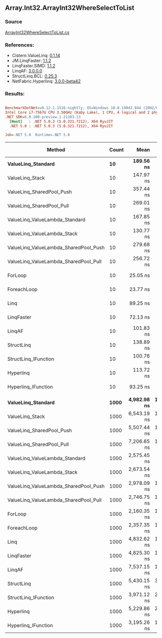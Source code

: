﻿## Array.Int32.ArrayInt32WhereSelectToList

### Source
[ArrayInt32WhereSelectToList.cs](../LinqBenchmarks/Array/Int32/ArrayInt32WhereSelectToList.cs)

### References:
- Cistern.ValueLinq: [0.1.14](https://www.nuget.org/packages/Cistern.ValueLinq/0.1.14)
- JM.LinqFaster: [1.1.2](https://www.nuget.org/packages/JM.LinqFaster/1.1.2)
- LinqFaster.SIMD: [1.1.2](https://www.nuget.org/packages/LinqFaster.SIMD/1.0.3)
- LinqAF: [3.0.0.0](https://www.nuget.org/packages/LinqAF/3.0.0.0)
- StructLinq.BCL: [0.25.3](https://www.nuget.org/packages/StructLinq.BCL/0.25.3)
- NetFabric.Hyperlinq: [3.0.0-beta42](https://www.nuget.org/packages/NetFabric.Hyperlinq/3.0.0-beta42)

### Results:
``` ini

BenchmarkDotNet=v0.12.1.1516-nightly, OS=Windows 10.0.19042.844 (20H2/October2020Update)
Intel Core i7-7567U CPU 3.50GHz (Kaby Lake), 1 CPU, 4 logical and 2 physical cores
.NET SDK=6.0.100-preview.1.21103.13
  [Host]   : .NET 5.0.3 (5.0.321.7212), X64 RyuJIT
  .NET 5.0 : .NET 5.0.3 (5.0.321.7212), X64 RyuJIT

Job=.NET 5.0  Runtime=.NET 5.0  

```
|                                Method | Count |        Mean |     Error |    StdDev | Ratio | RatioSD |  Gen 0 | Gen 1 | Gen 2 | Allocated |
|-------------------------------------- |------ |------------:|----------:|----------:|------:|--------:|-------:|------:|------:|----------:|
|                    **ValueLinq_Standard** |    **10** |   **189.56 ns** |  **0.333 ns** |  **0.278 ns** |  **7.57** |    **0.05** | **0.0305** |     **-** |     **-** |      **64 B** |
|                       ValueLinq_Stack |    10 |   147.97 ns |  0.379 ns |  0.336 ns |  5.91 |    0.04 | 0.0305 |     - |     - |      64 B |
|             ValueLinq_SharedPool_Push |    10 |   357.44 ns |  0.888 ns |  0.741 ns | 14.27 |    0.10 | 0.0305 |     - |     - |      64 B |
|             ValueLinq_SharedPool_Pull |    10 |   269.01 ns |  1.323 ns |  1.237 ns | 10.74 |    0.11 | 0.0305 |     - |     - |      64 B |
|        ValueLinq_ValueLambda_Standard |    10 |   167.85 ns |  0.436 ns |  0.364 ns |  6.70 |    0.04 | 0.0305 |     - |     - |      64 B |
|           ValueLinq_ValueLambda_Stack |    10 |   130.77 ns |  0.373 ns |  0.331 ns |  5.22 |    0.04 | 0.0305 |     - |     - |      64 B |
| ValueLinq_ValueLambda_SharedPool_Push |    10 |   279.68 ns |  1.301 ns |  1.217 ns | 11.15 |    0.09 | 0.0305 |     - |     - |      64 B |
| ValueLinq_ValueLambda_SharedPool_Pull |    10 |   256.72 ns |  0.696 ns |  0.651 ns | 10.25 |    0.07 | 0.0305 |     - |     - |      64 B |
|                               ForLoop |    10 |    25.05 ns |  0.180 ns |  0.150 ns |  1.00 |    0.00 | 0.0344 |     - |     - |      72 B |
|                           ForeachLoop |    10 |    23.77 ns |  0.041 ns |  0.037 ns |  0.95 |    0.01 | 0.0344 |     - |     - |      72 B |
|                                  Linq |    10 |    89.25 ns |  0.298 ns |  0.264 ns |  3.56 |    0.02 | 0.0840 |     - |     - |     176 B |
|                            LinqFaster |    10 |    72.13 ns |  0.232 ns |  0.193 ns |  2.88 |    0.02 | 0.0764 |     - |     - |     160 B |
|                                LinqAF |    10 |   101.83 ns |  0.317 ns |  0.281 ns |  4.06 |    0.03 | 0.0343 |     - |     - |      72 B |
|                            StructLinq |    10 |   138.89 ns |  0.635 ns |  0.594 ns |  5.55 |    0.05 | 0.0763 |     - |     - |     160 B |
|                  StructLinq_IFunction |    10 |   100.76 ns |  0.208 ns |  0.184 ns |  4.02 |    0.02 | 0.0305 |     - |     - |      64 B |
|                             Hyperlinq |    10 |   113.72 ns |  0.306 ns |  0.271 ns |  4.54 |    0.03 | 0.0305 |     - |     - |      64 B |
|                   Hyperlinq_IFunction |    10 |    93.25 ns |  0.185 ns |  0.164 ns |  3.72 |    0.02 | 0.0305 |     - |     - |      64 B |
|                                       |       |             |           |           |       |         |        |       |       |           |
|                    **ValueLinq_Standard** |  **1000** | **4,982.98 ns** | **18.485 ns** | **17.291 ns** |  **2.31** |    **0.02** | **2.0523** |     **-** |     **-** |   **4,304 B** |
|                       ValueLinq_Stack |  1000 | 6,543.19 ns | 12.899 ns | 10.771 ns |  3.03 |    0.02 | 1.9913 |     - |     - |   4,176 B |
|             ValueLinq_SharedPool_Push |  1000 | 5,507.44 ns | 19.677 ns | 17.443 ns |  2.55 |    0.02 | 0.9842 |     - |     - |   2,072 B |
|             ValueLinq_SharedPool_Pull |  1000 | 7,206.65 ns | 17.799 ns | 15.778 ns |  3.34 |    0.02 | 0.9842 |     - |     - |   2,072 B |
|        ValueLinq_ValueLambda_Standard |  1000 | 2,575.45 ns |  8.858 ns | 11.825 ns |  1.19 |    0.01 | 2.0561 |     - |     - |   4,304 B |
|           ValueLinq_ValueLambda_Stack |  1000 | 2,673.54 ns |  9.666 ns |  9.041 ns |  1.24 |    0.01 | 1.9951 |     - |     - |   4,176 B |
| ValueLinq_ValueLambda_SharedPool_Push |  1000 | 2,978.09 ns | 10.478 ns |  9.289 ns |  1.38 |    0.01 | 0.9880 |     - |     - |   2,072 B |
| ValueLinq_ValueLambda_SharedPool_Pull |  1000 | 2,746.75 ns | 13.441 ns | 11.915 ns |  1.27 |    0.01 | 0.9880 |     - |     - |   2,072 B |
|                               ForLoop |  1000 | 2,160.35 ns | 17.762 ns | 14.832 ns |  1.00 |    0.00 | 2.0561 |     - |     - |   4,304 B |
|                           ForeachLoop |  1000 | 2,357.35 ns | 10.722 ns |  9.505 ns |  1.09 |    0.01 | 2.0561 |     - |     - |   4,304 B |
|                                  Linq |  1000 | 4,832.62 ns | 17.661 ns | 13.789 ns |  2.24 |    0.02 | 2.1057 |     - |     - |   4,408 B |
|                            LinqFaster |  1000 | 4,825.30 ns | 16.621 ns | 14.734 ns |  2.23 |    0.02 | 3.8834 |     - |     - |   8,136 B |
|                                LinqAF |  1000 | 7,537.15 ns | 15.315 ns | 13.577 ns |  3.49 |    0.02 | 2.0523 |     - |     - |   4,304 B |
|                            StructLinq |  1000 | 5,430.15 ns | 39.751 ns | 33.194 ns |  2.51 |    0.02 | 1.0300 |     - |     - |   2,168 B |
|                  StructLinq_IFunction |  1000 | 3,971.12 ns | 20.235 ns | 18.928 ns |  1.84 |    0.02 | 0.9842 |     - |     - |   2,072 B |
|                             Hyperlinq |  1000 | 5,229.86 ns | 28.473 ns | 23.776 ns |  2.42 |    0.02 | 0.9842 |     - |     - |   2,072 B |
|                   Hyperlinq_IFunction |  1000 | 3,195.26 ns | 17.791 ns | 14.856 ns |  1.48 |    0.01 | 0.9880 |     - |     - |   2,072 B |

